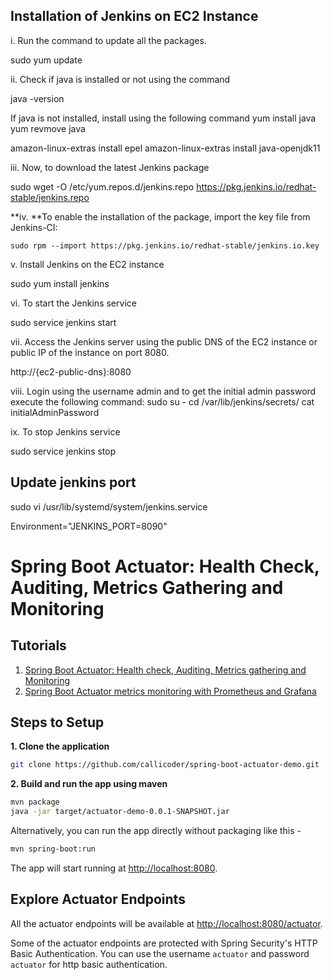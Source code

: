 ## Installation of Jenkins on EC2 Instance
i. Run the command to update all the packages.

sudo yum update

ii. Check if java is installed or not using the command

java -version

If java is not installed, install using the following command
 yum install java
 yum revmove java

amazon-linux-extras install epel 
amazon-linux-extras install java-openjdk11  


iii. Now, to download the latest Jenkins package

sudo wget -O /etc/yum.repos.d/jenkins.repo https://pkg.jenkins.io/redhat-stable/jenkins.repo


**iv. **To enable the installation of the package, import the key file from Jenkins-CI:

	sudo rpm --import https://pkg.jenkins.io/redhat-stable/jenkins.io.key

v. Install Jenkins on the EC2 instance

sudo yum install jenkins

vi. To start the Jenkins service

sudo service jenkins start

vii. Access the Jenkins server using the public DNS of the EC2 instance or public IP of the instance on port 8080.

http://{ec2-public-dns}:8080


viii. Login using the username admin and to get the initial admin password execute the following command:
sudo su -
cd /var/lib/jenkins/secrets/ 
cat initialAdminPassword

ix. To stop Jenkins service

sudo service jenkins stop


## Update jenkins port

 sudo vi /usr/lib/systemd/system/jenkins.service
 
 Environment="JENKINS_PORT=8090"
 









# Spring Boot Actuator: Health Check, Auditing, Metrics Gathering and Monitoring 

## Tutorials 

1. [Spring Boot Actuator: Health check, Auditing, Metrics gathering and Monitoring](https://www.callicoder.com/spring-boot-actuator/)
2. [Spring Boot Actuator metrics monitoring with Prometheus and Grafana](https://www.callicoder.com/spring-boot-actuator-metrics-monitoring-dashboard-prometheus-grafana/)

## Steps to Setup

**1. Clone the application**

```bash
git clone https://github.com/callicoder/spring-boot-actuator-demo.git
```

**2. Build and run the app using maven**

```bash
mvn package
java -jar target/actuator-demo-0.0.1-SNAPSHOT.jar
```

Alternatively, you can run the app directly without packaging like this -

```bash
mvn spring-boot:run
```

The app will start running at <http://localhost:8080>.

## Explore Actuator Endpoints

All the actuator endpoints will be available at <http://localhost:8080/actuator>.

Some of the actuator endpoints are protected with Spring Security's HTTP Basic Authentication. You can use the username `actuator` and password `actuator` for http basic authentication.
